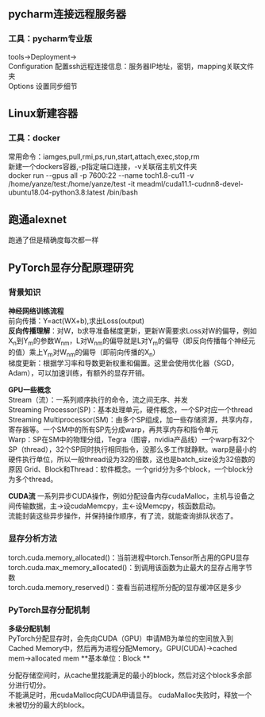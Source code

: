 ## pycharm连接远程服务器
### 工具：pycharm专业版  
tools->Deployment->  
Configuration 配置ssh远程连接信息：服务器IP地址，密钥，mapping关联文件夹  
Options 设置同步细节


## Linux新建容器
### 工具：docker
常用命令：iamges,pull,rmi,ps,run,start,attach,exec,stop,rm   
新建一个dockers容器,-p指定端口连接，-v关联宿主机文件夹  
docker run --gpus all -p 7600:22 --name toch1.8-cu11 
-v /home/yanze/test:/home/yanze/test 
-it meadml/cuda11.1-cudnn8-devel-ubuntu18.04-python3.8:latest /bin/bash

## 跑通alexnet
跑通了但是精确度每次都一样

## PyTorch显存分配原理研究

### 背景知识
**神经网络训练流程**  
前向传播：Y=act(WX+b),求出Loss(output)  
**反向传播理解**：对W，b求导准备梯度更新，更新W需要求Loss对W的偏导，例如X<sub>n</sub>到Y<sub>m</sub>的参数W<sub>nm</sub>，L对W<sub>nm</sub>的偏导就是L对Y<sub>m</sub>的偏导（即反向传播每个神经元的值）乘上Y<sub>m</sub>对W<sub>nm</sub>的偏导（即前向传播的X<sub>n</sub>）  
梯度更新：根据学习率和导数更新权重和偏置。这里会使用优化器（SGD，Adam），可以加速训练，有额外的显存开销。  

**GPU一些概念**  
Stream（流）：一系列顺序执行的命令，流之间无序、并发  
Streaming Processor(SP)：基本处理单元，硬件概念，一个SP对应一个thread
Streaming Multiprocessor(SM)：由多个SP组成，加一些存储资源，共享内存，寄存器等。一个SM中的所有SP先分成warp，再共享内存和指令单元  
Warp：SP在SM中的物理分组，Tegra（图睿，nvidia产品线）一个warp有32个SP（thread），32个SP同时执行相同指令，没那么多工作就静默。warp是最小的硬件执行单位，所以一般thread设为32的倍数，这也是batch_size设为32倍数的原因
Grid、Block和Thread：软件概念。一个grid分为多个block，一个block分为多个thread。

**CUDA流**
一系列异步CUDA操作，例如分配设备内存cudaMalloc，主机与设备之间传输数据，主->设cudaMemcpy，主<-设Memcpy，核函数启动。  
流能封装这些异步操作，并保持操作顺序，有了流，就能查询排队状态了。


### 显存分析方法
torch.cuda.memory_allocated()：当前进程中torch.Tensor所占用的GPU显存  
torch.cuda.max_memory_allocated()：到调用该函数为止最大的显存占用字节数  
torch.cuda.memory_reserved()：查看当前进程所分配的显存缓冲区是多少  
### PyTorch显存分配机制
**多级分配机制**  
PyTorch分配显存时，会先向CUDA（GPU）申请MB为单位的空间放入到Cached Memory中，然后再为进程分配Memory。GPU(CUDA)->cached mem->allocated mem
**基本单位：Block  **

分配存储空间时，从cache里找能满足的最小的block，然后对这个block多余部分进行切分。  
不能满足时，用cudaMalloc向CUDA申请显存。 
cudaMalloc失败时，释放一个未被切分的最大的block。